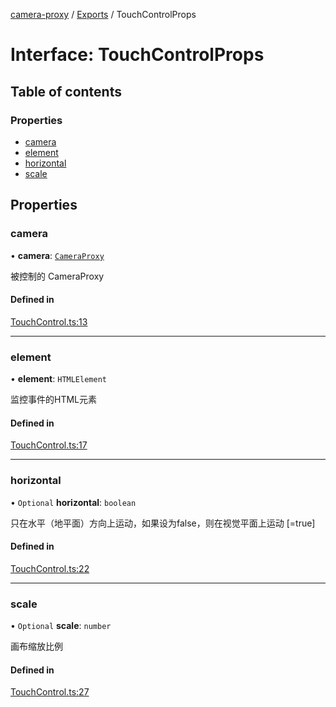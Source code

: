 [camera-proxy](../README.md) / [Exports](../modules.md) / TouchControlProps

# Interface: TouchControlProps

## Table of contents

### Properties

- [camera](TouchControlProps.md#camera)
- [element](TouchControlProps.md#element)
- [horizontal](TouchControlProps.md#horizontal)
- [scale](TouchControlProps.md#scale)

## Properties

### camera

• **camera**: [`CameraProxy`](../classes/CameraProxy.md)

被控制的 CameraProxy

#### Defined in

[TouchControl.ts:13](https://github.com/alibaba/camera-proxy/blob/b757eb3/src/TouchControl.ts#L13)

___

### element

• **element**: `HTMLElement`

监控事件的HTML元素

#### Defined in

[TouchControl.ts:17](https://github.com/alibaba/camera-proxy/blob/b757eb3/src/TouchControl.ts#L17)

___

### horizontal

• `Optional` **horizontal**: `boolean`

只在水平（地平面）方向上运动，如果设为false，则在视觉平面上运动
[=true]

#### Defined in

[TouchControl.ts:22](https://github.com/alibaba/camera-proxy/blob/b757eb3/src/TouchControl.ts#L22)

___

### scale

• `Optional` **scale**: `number`

画布缩放比例

#### Defined in

[TouchControl.ts:27](https://github.com/alibaba/camera-proxy/blob/b757eb3/src/TouchControl.ts#L27)
